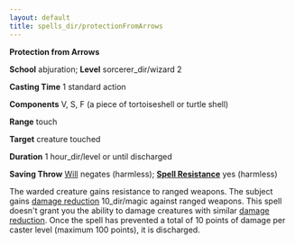 ```yaml
---
layout: default
title: spells_dir/protectionFromArrows
---
```

 **Protection from Arrows**

**School** abjuration; **Level** sorcerer_dir/wizard 2

**Casting Time** 1 standard action

**Components** V, S, F (a piece of tortoiseshell or turtle shell)

**Range** touch

**Target** creature touched

**Duration** 1 hour_dir/level or until discharged

**Saving Throw** [Will](../../combat#_will) negates (harmless); **[Spell Resistance](../../glossary#_spell-resistance)** yes (harmless)

The warded creature gains resistance to ranged weapons. The subject gains [damage reduction](../../glossary#_damage-reduction) 10_dir/magic against ranged weapons. This spell doesn't grant you the ability to damage creatures with similar [damage reduction](../../glossary#_damage-reduction). Once the spell has prevented a total of 10 points of damage per caster level (maximum 100 points), it is discharged.

